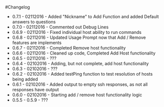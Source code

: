 #Changelog

- 0.7.1 - 02112016 - Added "Nickname" to Add Function and added Default answers to questions
- 0.7.0 - 02112016 - Commented out Debug Lines
- 0.6.9 - 02112016 - Fixed individual host ability to run commands
- 0.6.8 - 02112016 - Updated Usage Prompt now that Add / Remove features are implements
- 0.6.7 - 02112016 - Completed Remove host functionality
- 0.6.6 - 02112016 - Cleaned up code, Completed Add Host functionality
- 0.6.5 - 02112016 - ???
- 0.6.4 - 02102016 - Adding, but not complete, add host functionality
- 0.6.3 - 02102016 - ???
- 0.6.2 - 02102016 - Added testPing function to test resolution of hosts being added
- 0.6.1 - 02102016 - Added output to empty ssh responses, as not all responses have output
- 0.6.0 - 02102016 - Starting add / remove host functionality logic
- 0.5.5 - 0.5.9    - ???
